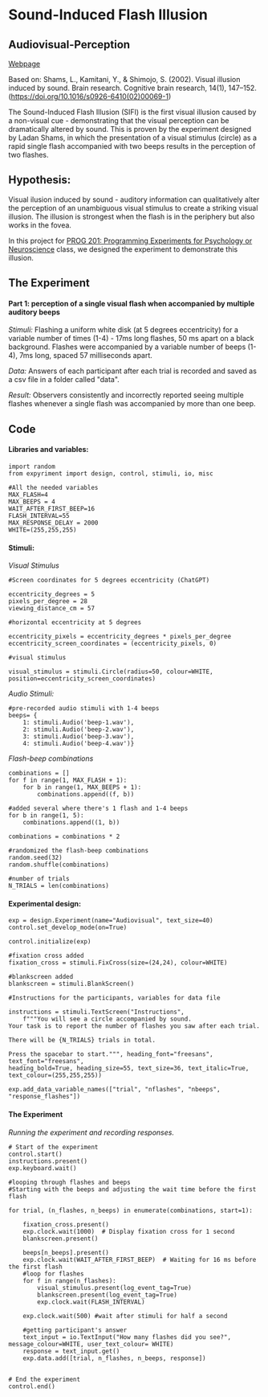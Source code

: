 # Sound-Induced Flash Illusion
## Audiovisual-Perception
[Webpage](https://niaapts.github.io/Audiovisual-Perception)

Based on: Shams, L., Kamitani, Y., & Shimojo, S. (2002). Visual illusion induced by sound. Brain research. Cognitive brain research, 14(1), 147–152. (https://doi.org/10.1016/s0926-6410(02)00069-1)

The Sound-Induced Flash Illusion (SIFI) is the first visual illusion caused by a non-visual cue - demonstrating that the visual perception can be dramatically altered by sound. This is proven by the experiment  designed by Ladan Shams, in which the presentation of a visual stimulus (circle) as a rapid single flash accompanied with two beeps results in the perception of two flashes.

## **Hypothesis:**
Visual ilusion induced by sound - auditory information can qualitatively alter the perception of an unambiguous visual stimulus to create a striking visual illusion.
The illusion is strongest when the flash is in the periphery
but also works in the fovea. 
 
In this project for [PROG 201: Programming Experiments for Psychology or Neuroscience](https://docs.google.com/document/d/1-6AzSP1wuRjMQlASjc1o72xaUmhyvhu2U054vK4Q164/edit) class, we designed the experiment to demonstrate this illusion. 

## **The Experiment**
#### **Part 1:**  perception of a single visual flash when accompanied by multiple auditory beeps
*Stimuli:* Flashing a uniform white disk (at 5 degrees eccentricity) for a variable number of times (1-4) - 17ms long flashes, 50 ms apart on a black background. Flashes were accompanied by a variable number of beeps (1-4), 7ms long, spaced 57 milliseconds apart.

*Data:* Answers of each participant after each trial is recorded and saved as a csv file in a folder called "data".

*Result:* Observers consistently and incorrectly reported seeing multiple flashes whenever a single flash was accompanied by more than one beep.

## **Code**
#### **Libraries and variables:**

```
import random
from expyriment import design, control, stimuli, io, misc

#All the needed variables
MAX_FLASH=4
MAX_BEEPS = 4 
WAIT_AFTER_FIRST_BEEP=16
FLASH_INTERVAL=55
MAX_RESPONSE_DELAY = 2000
WHITE=(255,255,255)
```

#### **Stimuli:**
*Visual Stimulus*

```
#Screen coordinates for 5 degrees eccentricity (ChatGPT)

eccentricity_degrees = 5
pixels_per_degree = 28
viewing_distance_cm = 57

#horizontal eccentricity at 5 degrees

eccentricity_pixels = eccentricity_degrees * pixels_per_degree
eccentricity_screen_coordinates = (eccentricity_pixels, 0)  

#visual stimulus

visual_stimulus = stimuli.Circle(radius=50, colour=WHITE, position=eccentricity_screen_coordinates)  

```
*Audio Stimuli:*

```
#pre-recorded audio stimuli with 1-4 beeps
beeps= {
    1: stimuli.Audio('beep-1.wav'),
    2: stimuli.Audio('beep-2.wav'),
    3: stimuli.Audio('beep-3.wav'),
    4: stimuli.Audio('beep-4.wav')}
```
*Flash-beep combinations*
```
combinations = []
for f in range(1, MAX_FLASH + 1):
    for b in range(1, MAX_BEEPS + 1):
        combinations.append((f, b))

#added several where there's 1 flash and 1-4 beeps
for b in range(1, 5):
    combinations.append((1, b))

combinations = combinations * 2

#randomized the flash-beep combinations
random.seed(32)
random.shuffle(combinations)

#number of trials
N_TRIALS = len(combinations)
```

#### **Experimental design:**
```
exp = design.Experiment(name="Audiovisual", text_size=40)
control.set_develop_mode(on=True)

control.initialize(exp)

#fixation cross added
fixation_cross = stimuli.FixCross(size=(24,24), colour=WHITE)

#blankscreen added
blankscreen = stimuli.BlankScreen()

#Instructions for the participants, variables for data file

instructions = stimuli.TextScreen("Instructions",
    f"""You will see a circle accompanied by sound. 
Your task is to report the number of flashes you saw after each trial.

There will be {N_TRIALS} trials in total.

Press the spacebar to start.""", heading_font="freesans", text_font="freesans", 
heading_bold=True, heading_size=55, text_size=36, text_italic=True, text_colour=(255,255,255))

exp.add_data_variable_names(["trial", "nflashes", "nbeeps", "response_flashes"])

```
#### **The Experiment**
*Running the experiment and recording responses.*
```
# Start of the experiment
control.start()
instructions.present()
exp.keyboard.wait()

#looping through flashes and beeps 
#Starting with the beeps and adjusting the wait time before the first flash

for trial, (n_flashes, n_beeps) in enumerate(combinations, start=1):

    fixation_cross.present()
    exp.clock.wait(1000)  # Display fixation cross for 1 second
    blankscreen.present()

    beeps[n_beeps].present()
    exp.clock.wait(WAIT_AFTER_FIRST_BEEP)  # Waiting for 16 ms before the first flash
    #loop for flashes 
    for f in range(n_flashes):
        visual_stimulus.present(log_event_tag=True)
        blankscreen.present(log_event_tag=True)
        exp.clock.wait(FLASH_INTERVAL)

    exp.clock.wait(500) #wait after stimuli for half a second

    #getting participant's answer
    text_input = io.TextInput("How many flashes did you see?", message_colour=WHITE, user_text_colour= WHITE)
    response = text_input.get()
    exp.data.add([trial, n_flashes, n_beeps, response])


# End the experiment
control.end()
```
